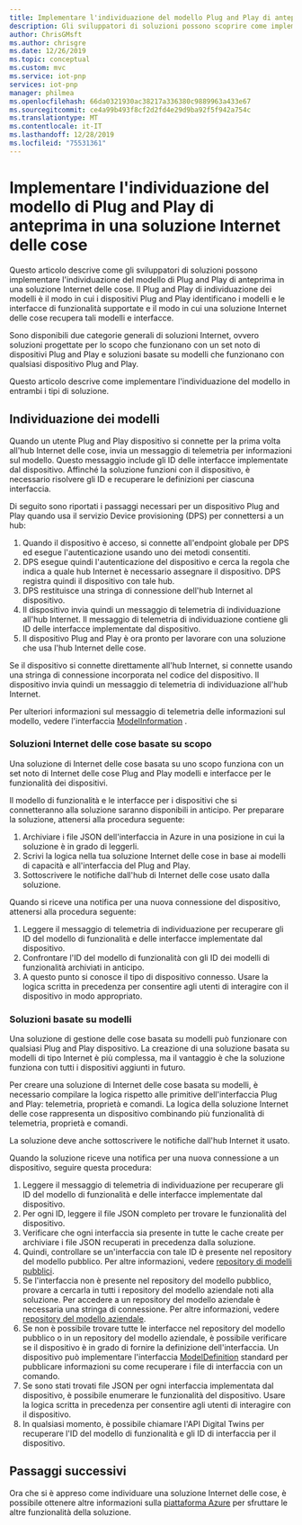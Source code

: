 ```yaml
---
title: Implementare l'individuazione del modello Plug and Play di anteprima | Microsoft Docs
description: Gli sviluppatori di soluzioni possono scoprire come implementare l'individuazione dei modelli Plug and Play nella soluzione.
author: ChrisGMsft
ms.author: chrisgre
ms.date: 12/26/2019
ms.topic: conceptual
ms.custom: mvc
ms.service: iot-pnp
services: iot-pnp
manager: philmea
ms.openlocfilehash: 66da0321930ac38217a336380c9889963a433e67
ms.sourcegitcommit: ce4a99b493f8cf2d2fd4e29d9ba92f5f942a754c
ms.translationtype: MT
ms.contentlocale: it-IT
ms.lasthandoff: 12/28/2019
ms.locfileid: "75531361"
---
```

# <a name="implement-iot-plug-and-play-preview-model-discovery-in-an-iot-solution"></a>Implementare l'individuazione del modello di Plug and Play di anteprima in una soluzione Internet delle cose

Questo articolo descrive come gli sviluppatori di soluzioni possono implementare l'individuazione del modello di Plug and Play di anteprima in una soluzione Internet delle cose.  Il Plug and Play di individuazione dei modelli è il modo in cui i dispositivi Plug and Play identificano i modelli e le interfacce di funzionalità supportate e il modo in cui una soluzione Internet delle cose recupera tali modelli e interfacce.

Sono disponibili due categorie generali di soluzioni Internet, ovvero soluzioni progettate per lo scopo che funzionano con un set noto di dispositivi Plug and Play e soluzioni basate su modelli che funzionano con qualsiasi dispositivo Plug and Play.

Questo articolo descrive come implementare l'individuazione del modello in entrambi i tipi di soluzione.

## <a name="model-discovery"></a>Individuazione dei modelli

Quando un utente Plug and Play dispositivo si connette per la prima volta all'hub Internet delle cose, invia un messaggio di telemetria per informazioni sul modello. Questo messaggio include gli ID delle interfacce implementate dal dispositivo. Affinché la soluzione funzioni con il dispositivo, è necessario risolvere gli ID e recuperare le definizioni per ciascuna interfaccia.

Di seguito sono riportati i passaggi necessari per un dispositivo Plug and Play quando usa il servizio Device provisioning (DPS) per connettersi a un hub:

1. Quando il dispositivo è acceso, si connette all'endpoint globale per DPS ed esegue l'autenticazione usando uno dei metodi consentiti.
1. DPS esegue quindi l'autenticazione del dispositivo e cerca la regola che indica a quale hub Internet è necessario assegnare il dispositivo. DPS registra quindi il dispositivo con tale hub.
1. DPS restituisce una stringa di connessione dell'hub Internet al dispositivo.
1. Il dispositivo invia quindi un messaggio di telemetria di individuazione all'hub Internet. Il messaggio di telemetria di individuazione contiene gli ID delle interfacce implementate dal dispositivo.
1. Il dispositivo Plug and Play è ora pronto per lavorare con una soluzione che usa l'hub Internet delle cose.

Se il dispositivo si connette direttamente all'hub Internet, si connette usando una stringa di connessione incorporata nel codice del dispositivo. Il dispositivo invia quindi un messaggio di telemetria di individuazione all'hub Internet.

Per ulteriori informazioni sul messaggio di telemetria delle informazioni sul modello, vedere l'interfaccia [ModelInformation](concepts-common-interfaces.md) .

### <a name="purpose-built-iot-solutions"></a>Soluzioni Internet delle cose basate su scopo

Una soluzione di Internet delle cose basata su uno scopo funziona con un set noto di Internet delle cose Plug and Play modelli e interfacce per le funzionalità dei dispositivi.

Il modello di funzionalità e le interfacce per i dispositivi che si connetteranno alla soluzione saranno disponibili in anticipo. Per preparare la soluzione, attenersi alla procedura seguente:

1. Archiviare i file JSON dell'interfaccia in Azure in una posizione in cui la soluzione è in grado di leggerli.
1. Scrivi la logica nella tua soluzione Internet delle cose in base ai modelli di capacità e all'interfaccia del Plug and Play.
1. Sottoscrivere le notifiche dall'hub di Internet delle cose usato dalla soluzione.

Quando si riceve una notifica per una nuova connessione del dispositivo, attenersi alla procedura seguente:

1. Leggere il messaggio di telemetria di individuazione per recuperare gli ID del modello di funzionalità e delle interfacce implementate dal dispositivo.
1. Confrontare l'ID del modello di funzionalità con gli ID dei modelli di funzionalità archiviati in anticipo.
1. A questo punto si conosce il tipo di dispositivo connesso. Usare la logica scritta in precedenza per consentire agli utenti di interagire con il dispositivo in modo appropriato.

### <a name="model-driven-solutions"></a>Soluzioni basate su modelli

Una soluzione di gestione delle cose basata su modelli può funzionare con qualsiasi Plug and Play dispositivo. La creazione di una soluzione basata su modelli di tipo Internet è più complessa, ma il vantaggio è che la soluzione funziona con tutti i dispositivi aggiunti in futuro.

Per creare una soluzione di Internet delle cose basata su modelli, è necessario compilare la logica rispetto alle primitive dell'interfaccia Plug and Play: telemetria, proprietà e comandi. La logica della soluzione Internet delle cose rappresenta un dispositivo combinando più funzionalità di telemetria, proprietà e comandi.

La soluzione deve anche sottoscrivere le notifiche dall'hub Internet it usato.

Quando la soluzione riceve una notifica per una nuova connessione a un dispositivo, seguire questa procedura:

1. Leggere il messaggio di telemetria di individuazione per recuperare gli ID del modello di funzionalità e delle interfacce implementate dal dispositivo.
1. Per ogni ID, leggere il file JSON completo per trovare le funzionalità del dispositivo.
1. Verificare che ogni interfaccia sia presente in tutte le cache create per archiviare i file JSON recuperati in precedenza dalla soluzione.
1. Quindi, controllare se un'interfaccia con tale ID è presente nel repository del modello pubblico. Per altre informazioni, vedere [repository di modelli pubblici](howto-manage-models.md).
1. Se l'interfaccia non è presente nel repository del modello pubblico, provare a cercarla in tutti i repository del modello aziendale noti alla soluzione. Per accedere a un repository del modello aziendale è necessaria una stringa di connessione. Per altre informazioni, vedere [repository del modello aziendale](howto-manage-models.md).
1. Se non è possibile trovare tutte le interfacce nel repository del modello pubblico o in un repository del modello aziendale, è possibile verificare se il dispositivo è in grado di fornire la definizione dell'interfaccia. Un dispositivo può implementare l'interfaccia [ModelDefinition](concepts-common-interfaces.md) standard per pubblicare informazioni su come recuperare i file di interfaccia con un comando.
1. Se sono stati trovati file JSON per ogni interfaccia implementata dal dispositivo, è possibile enumerare le funzionalità del dispositivo. Usare la logica scritta in precedenza per consentire agli utenti di interagire con il dispositivo.
1. In qualsiasi momento, è possibile chiamare l'API Digital Twins per recuperare l'ID del modello di funzionalità e gli ID di interfaccia per il dispositivo.

## <a name="next-steps"></a>Passaggi successivi

Ora che si è appreso come individuare una soluzione Internet delle cose, è possibile ottenere altre informazioni sulla [piattaforma Azure](overview-iot-plug-and-play.md) per sfruttare le altre funzionalità della soluzione.
